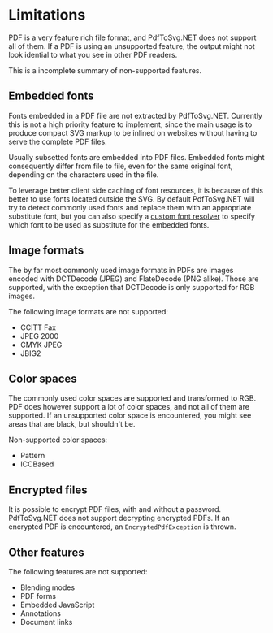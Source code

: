 # Limitations

PDF is a very feature rich file format, and PdfToSvg.NET does not support all of them. If a PDF is using an unsupported feature, the output might not look idential to what you see in other PDF readers.

This is a incomplete summary of non-supported features.

## Embedded fonts

Fonts embedded in a PDF file are not extracted by PdfToSvg.NET. Currently this is not a high priority feature to implement, since the main usage is to produce compact SVG markup to be inlined on websites without having to serve the complete PDF files.

Usually subsetted fonts are embedded into PDF files. Embedded fonts might consequently differ from file to file, even for the same original font, depending on the characters used in the file.

To leverage better client side caching of font resources, it is because of this better to use fonts located outside the SVG. By default PdfToSvg.NET will try to detect commonly used fonts and replace them with an appropriate substitute font, but you can also specify a [custom font resolver](font-resolver.md) to specify which font to be used as substitute for the embedded fonts.

## Image formats

The by far most commonly used image formats in PDFs are images encoded with DCTDecode (JPEG) and FlateDecode (PNG alike). Those are supported, with the exception that DCTDecode is only supported for RGB images.

The following image formats are not supported:

* CCITT Fax
* JPEG 2000
* CMYK JPEG
* JBIG2

## Color spaces

The commonly used color spaces are supported and transformed to RGB. PDF does however support a lot of color spaces, and not all of them are supported. If an unsupported color space is encountered, you might see areas that are black, but shouldn't be.

Non-supported color spaces:

* Pattern
* ICCBased

## Encrypted files

It is possible to encrypt PDF files, with and without a password. PdfToSvg.NET does not support decrypting encrypted PDFs. If an encrypted PDF is encountered, an `EncryptedPdfException` is thrown.

## Other features

The following features are not supported:

* Blending modes
* PDF forms
* Embedded JavaScript
* Annotations
* Document links
